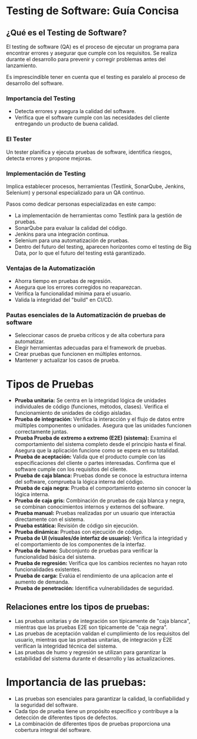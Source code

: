 # Testing de Software: Guía Concisa

## ¿Qué es el Testing de Software?

El testing de software (QA) es el proceso de ejecutar un programa para encontrar errores y asegurar que cumple con los requisitos. Se realiza durante el desarrollo para prevenir y corregir problemas antes del lanzamiento.

Es imprescindible tener en cuenta que el testing es paralelo al proceso de desarrollo del software.

### Importancia del Testing

* Detecta errores y asegura la calidad del software.
* Verifica que el software cumple con las necesidades del cliente entregando un producto de buena calidad.

### El Tester

Un tester planifica y ejecuta pruebas de software, identifica riesgos, detecta errores y propone mejoras.

### Implementación de Testing

Implica establecer procesos, herramientas (Testlink, SonarQube, Jenkins, Selenium) y personal especializado para un QA continuo.

Pasos como dedicar personas especializadas en este campo:
* La implementación de herramientas como Testlink para la gestión de pruebas.
* SonarQube para evaluar la calidad del código.
* Jenkins para una integración continua.
* Selenium para una automatización de pruebas.
* Dentro del futuro del testing, aparecen horizontes como el testing de Big Data, por lo que el futuro del testing está garantizado.

### Ventajas de la Automatización

* Ahorra tiempo en pruebas de regresión.
* Asegura que los errores corregidos no reaparezcan.
* Verifica la funcionalidad mínima para el usuario.
* Valida la integridad del "build" en CI/CD.

### Pautas esenciales de la Automatización de pruebas de software

* Seleccionar casos de prueba críticos y de alta cobertura para automatizar.
* Elegir herramientas adecuadas para el framework de pruebas.
* Crear pruebas que funcionen en múltiples entornos.
* Mantener y actualizar los casos de prueba.

# Tipos de Pruebas

* **Prueba unitaria:** Se centra en la integridad lógica de unidades individuales de código (funciones, métodos, clases). Verifica el funcionamiento de unidades de código aisladas.
* **Prueba de integración:** Verifica la interacción y el flujo de datos entre múltiples componentes o unidades. Asegura que las unidades funcionen correctamente juntas.
* **Prueba Prueba de extremo a extremo (E2E) (sistema):** Examina el comportamiento del sistema completo desde el principio hasta el final. Asegura que la aplicación funcione como se espera en su totalidad.
* **Prueba de aceptación:** Valida que el producto cumple con las especificaciones del cliente o partes interesadas. Confirma que el software cumple con los requisitos del cliente.
* **Prueba de caja blanca:** Pruebas donde se conoce la estructura interna del software, comprueba la lógica interna del código.
* **Prueba de caja negra:** Prueba el comportamiento externo sin conocer la lógica interna.
* **Prueba de caja gris:** Combinación de pruebas de caja blanca y negra, se combinan conocimientos internos y externos del software.
* **Prueba manual:** Pruebas realizadas por un usuario que interactúa directamente con el sistema.
* **Prueba estática:** Revisión de código sin ejecución.
* **Prueba dinámica:** Pruebas con ejecución de código.
* **Prueba de UI (visuales/de interfaz de usuario):** Verifica la integridad y el comportamiento de los componentes de la interfaz.
* **Prueba de humo:** Subconjunto de pruebas para verificar la funcionalidad básica del sistema.
* **Prueba de regresión:** Verifica que los cambios recientes no hayan roto funcionalidades existentes.
* **Prueba de carga:** Evalúa el rendimiento de una aplicacion ante el aumento de demanda.
* **Prueba de penetración:** Identifica vulnerabilidades de seguridad.

## Relaciones entre los tipos de pruebas:

* Las pruebas unitarias y de integración son típicamente de "caja blanca", mientras que las pruebas E2E son típicamente de "caja negra".
* Las pruebas de aceptación validan el cumplimiento de los requisitos del usuario, mientras que las pruebas unitarias, de integración y E2E verifican la integridad técnica del sistema.
* Las pruebas de humo y regresión se utilizan para garantizar la estabilidad del sistema durante el desarrollo y las actualizaciones.

# Importancia de las pruebas:

* Las pruebas son esenciales para garantizar la calidad, la confiabilidad y la seguridad del software.
* Cada tipo de prueba tiene un propósito específico y contribuye a la detección de diferentes tipos de defectos.
* La combinación de diferentes tipos de pruebas proporciona una cobertura integral del software.